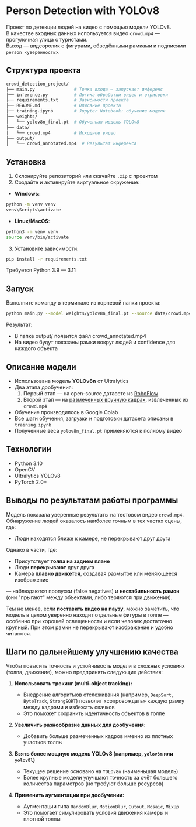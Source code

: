 # Person Detection with YOLOv8

Проект по детекции людей на видео с помощью модели YOLOv8.  
В качестве входных данных используется видео `crowd.mp4` — прогулочная улица с туристами.  
Выход — видеоролик с фигурами, обведёнными рамками и подписями `person <уверенность>`.

## Структура проекта

```bash
crowd_detection_project/
├── main.py               # Точка входа — запускает инференс
├── inference.py          # Логика обработки видео и отрисовки
├── requirements.txt      # Зависимости проекта
├── README.md             # Описание проекта
├── training.ipynb        # Jupyter Notebook: обучение модели
├── weights/
│   └── yolov8n_final.pt  # Обученная модель YOLOv8
├── data/
│   └── crowd.mp4         # Исходное видео
├── output/
│   └── crowd_annotated.mp4  # Результат инференса
```

## Установка

1. Склонируйте репозиторий или скачайте `.zip` с проектом
2. Создайте и активируйте виртуальное окружение:
- **Windows**:
```bash
python -m venv venv
venv\Scripts\activate
```

- **Linux/MacOS**:
```bash
python3 -m venv venv
source venv/bin/activate
```
3. Установите зависимости:
```bash
pip install -r requirements.txt
```

Требуется Python 3.9 — 3.11

## Запуск
Выполните команду в терминале из корневой папки проекта:

```bash
python main.py --model weights/yolov8n_final.pt --source data/crowd.mp4 --output output/crowd_annotated.mp4
```

Результат:
- В папке output/ появится файл crowd_annotated.mp4
- На видео будут показаны рамки вокруг людей и confidence для каждого объекта

## Описание модели

- Использована модель **YOLOv8n** от Ultralytics
- Два этапа дообучения:
  1. Первый этап — на open-source датасете из [RoboFlow](https://universe.roboflow.com/shou-eejwn/person-detection-oahvf)
  2. Второй этап — на [размеченных вручную кадрах](https://universe.roboflow.com/workspace-ggk1p/human-detection-cm0ky), извлеченных из `crowd.mp4`
- Обучение производилось в Google Colab  
- Все шаги обучения, загрузки и подготовки датасета описаны в `training.ipynb`
- Полученные веса `yolov8n_final.pt` применяются к полному видео

## Технологии
- Python 3.10
- OpenCV
- Ultralytics YOLOv8
- PyTorch 2.0+

## Выводы по результатам работы программы

Модель показала уверенные результаты на тестовом видео `crowd.mp4`.  
Обнаружение людей оказалось наиболее точным в тех частях сцены, где:
- Люди находятся ближе к камере, не перекрывают друг друга

Однако в части, где:
- Присутствует **толпа на заднем плане**
- Люди **перекрывают** друг друга
- Камера **плавно движется**, создавая размытое или меняющееся изображение

— наблюдаются пропуски (false negatives) и **нестабильность рамок** (они "прыгают" между объектами, либо теряются при движении).

Тем не менее, если **поставить видео на паузу**, можно заметить, что модель в целом уверенно находит отдельные фигуры в толпе — особенно при хорошей освещенности и если человек достаточно крупный. При этом рамки не перекрывают изображение и удобно читаются.

## Шаги по дальнейшему улучшению качества

Чтобы повысить точность и устойчивость модели в сложных условиях (толпа, движение), можно предпринять следующие действия:
1. **Использовать трекинг (multi-object tracking):**
   - Внедрение алгоритмов отслеживания (например, `DeepSort`, `ByteTrack`, `StrongSORT`) позволит «сопровождать» каждую рамку между кадрами и избежать скачков
   - Это поможет сохранить идентичность объектов в толпе

2. **Увеличить разнообразие данных для дообучения:**
   - Добавить больше размеченных кадров именно из плотных участков толпы

3. **Взять более мощную модель YOLOv8 (например, `yolov8m` или `yolov8l`)**
   - Текущее решение основано на `YOLOv8n` (наименьшая модель)
   - Более крупные модели улучшают точность за счёт большего количества параметров (но требуют больше ресурсов)

4. **Применить аугментации при дообучении:**
   - Aугментации типа `RandomBlur`, `MotionBlur`, `Cutout`, `Mosaic`, `MixUp`
   - Это помогает симулировать условия движения камеры и плотной толпы